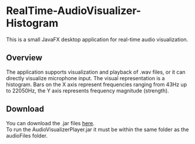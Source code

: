 # RealTime-AudioVisualizer-Histogram
This is a small JavaFX desktop application for real-time audio visualization.

## Overview
The application supports visualization and playback of .wav files, or it can directly visualize microphone input. The visual representation is a histogram. Bars on the X axis represent frequencies ranging from 43Hz up to 22050Hz, the Y axis represents frequency magnitude (strength).


## Download
You can download the .jar files [here](downloads).<br>
To run the AudioVisualizerPlayer.jar it must be within the same folder as the audioFiles folder.
